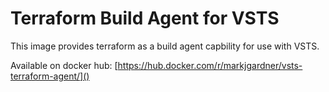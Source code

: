 # Terraform Build Agent for VSTS

This image provides terraform as a build agent capbility for use with VSTS.

Available on docker hub: [https://hub.docker.com/r/markjgardner/vsts-terraform-agent/]()